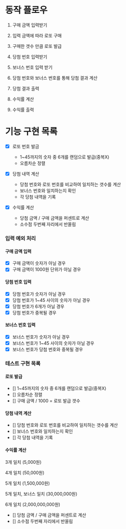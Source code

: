 # 동작 플로우

1. 구매 금액 입력받기

2. 입력 금액에 따라 로또 구매

3. 구매한 갯수 만큼 로또 발급

4. 당첨 번호 입력받기

5. 보너스 번호 입력 받기

6. 당첨 번호와 보너스 번호를 통해 당첨 결과 계산

7. 당첨 결과 출력

8. 수익률 계산

9. 수익률 출력

# 기능 구현 목록

- [x] 로또 번호 발금

  - 1~45까지의 숫자 중 6개를 랜덤으로 발급(중복X)
  - 오름차순 정렬

- [x] 당첨 내역 계산

  - 당첨 번호와 로또 번호를 비교하여 일치하는 갯수를 계산
  - 보너스 번호와 일치하는지 확인
  - 각 당첨 내역을 기록

- [x] 수익률 계산
  - 당첨 금액 / 구매 금액을 퍼센트로 계산
  - 소수점 두번째 자리에서 반올림

### 입력 예외 처리

#### 구매 금액 입력

- [x] 구매 금액이 숫자가 아닐 경우
- [x] 구매 금액이 1000원 단위가 아닐 경우

#### 당첨 번호 입력

- [x] 당첨 번호가 숫자가 아닐 경우
- [x] 당첨 번호가 1~45 사이의 숫자가 아닐 경우
- [x] 당첨 번호가 6개가 아닐 경우
- [x] 당첨 번호가 중복될 경우

#### 보너스 번호 입력

- [x] 보너스 번호가 숫자가 아닐 경우
- [x] 보너스 번호가 1~45 사이의 숫자가 아닐 경우
- [x] 보너스 번호가 당첨 번호와 중복될 경우

### 테스트 구현 목록

#### 로또 발급

- [] 1~45까지의 숫자 중 6개를 랜덤으로 발급(중복X)
- [] 오름차순 정렬
- [] 구매 금액 / 1000 = 로또 발급 갯수

#### 당첨 내역 계산

- [] 당첨 번호와 로또 번호를 비교하여 일치하는 갯수를 계산
- [] 보너스 번호와 일치하는지 확인
- [] 각 당첨 내역을 기록

#### 수익률 계산

3개 일치 (5,000원)

4개 일치 (50,000원)

5개 일치 (1,500,000원)

5개 일치, 보너스 일치 (30,000,000원)

6개 일치 (2,000,000,000원)

- [] 당첨 금액 / 구매 금액을 퍼센트로 계산
- [] 소수점 두번째 자리에서 반올림
